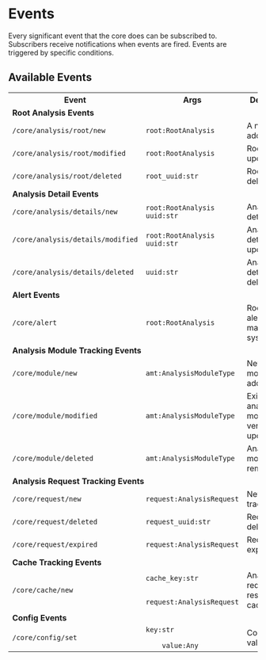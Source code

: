 # Events

Every significant event that the core does can be subscribed to. Subscribers receive notifications when events are fired. Events are triggered by specific conditions.

## Available Events

<table>
<tr>
    <th><b>Event</b></th>
    <th><b>Args</b></th>
    <th><b>Description</b></th>
</tr>
<tr>
    <td colspan="3"><b>Root Analysis Events</b></td>
</tr>
<tr>
    <td><code>/core/analysis/root/new</code></td>
    <td><code>root:RootAnalysis</code></td>
    <td>A new root added.</td>
</tr>
<tr>
    <td><code>/core/analysis/root/modified</code></td>
    <td><code>root:RootAnalysis</code></td>
    <td>Root analysis updated.</td>
</tr>
<tr>
    <td><code>/core/analysis/root/deleted</code></td>
    <td><code>root_uuid:str</code></td>
    <td>Root analysis deleted.</td>
</tr>
<tr>
    <td colspan="3"><b>Analysis Detail Events</b></td>
</tr>
<tr>
    <td><code>/core/analysis/details/new</code></td>
    <td><code>root:RootAnalysis<br>uuid:str</code></td>
    <td>Analysis detail added.</td>
</tr>
<tr>
    <td><code>/core/analysis/details/modified</code></td>
    <td><code>root:RootAnalysis<br>uuid:str</code></td>
    <td>Analysis detail updated.</td>
</tr>
<tr>
    <td><code>/core/analysis/details/deleted</code></td>
    <td><code>uuid:str</code></td>
    <td>Analysis detail deleted.</td>
</tr>
<tr>
    <td colspan="3"><b>Alert Events</b></td>
</tr>
<tr>
    <td><code>/core/alert</code></td>
    <td><code>root:RootAnalysis</code></td>
    <td>Root sent to alert management system.</td>
</tr>
<tr>
    <td colspan="3"><b>Analysis Module Tracking Events</b></td>
</tr>
<tr>
    <td><code>/core/module/new</code></td>
    <td><code>amt:AnalysisModuleType</code></td>
    <td>New analysis module type added.</td>
</tr>
<tr>
    <td><code>/core/module/modified</code></td>
    <td><code>amt:AnalysisModuleType</code></td>
    <td>Existing analysis module type version updated.</td>
</tr>
<tr>
    <td><code>/core/module/deleted</code></td>
    <td><code>amt:AnalysisModuleType</code></td>
    <td>Analysis module type removed.</td>
</tr>
<tr>
    <td colspan="3"><b>Analysis Request Tracking Events</b></td>
</tr>
<tr>
    <td><code>/core/request/new</code></td>
    <td><code>request:AnalysisRequest</code></td>
    <td>New request tracked.</td>
</tr>
<tr>
    <td><code>/core/request/deleted</code></td>
    <td><code>request_uuid:str</code></td>
    <td>Request deleted.</td>
</tr>
<tr>
    <td><code>/core/request/expired</code></td>
    <td><code>request:AnalysisRequest</code></td>
    <td>Request expired.</td>
</tr>
<tr>
    <td colspan="3"><b>Cache Tracking Events</b></td>
</tr>
<tr>
    <td><code>/core/cache/new</code></td>
    <td><code>cache_key:str<br>
    request:AnalysisRequest</code></td>
    <td>Analysis request result cached.</td>
</tr>
<tr>
    <td colspan="3"><b>Config Events</b></td>
</tr>
<tr>
    <td><code>/core/config/set</code></td>
    <td><code>key:str<br>
    value:Any</code></td>
    <td>Configuration value set.</td>
</tr>
</table>